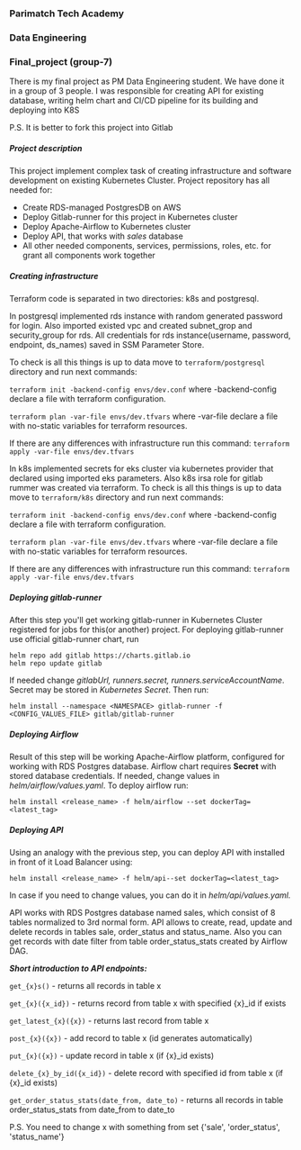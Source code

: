 ### Parimatch Tech Academy
### Data Engineering
### Final_project (group-7)
There is my final project as PM Data Engineering student. We have done it in a group of 3 people. I was responsible for creating API for existing database, writing helm chart and CI/CD pipeline for its building and deploying into K8S

P.S. It is better to fork this project into Gitlab
##### Project description
This project implement complex task of creating infrastructure and software development on existing Kubernetes Cluster.
Project repository has all needed for:
- Create RDS-managed PostgresDB on AWS
- Deploy Gitlab-runner for this project in Kubernetes cluster
- Deploy Apache-Airflow to Kubernetes cluster
- Deploy API, that works with _sales_ database
- All other needed components, services, permissions, roles, etc. for grant all components work together

##### Creating infrastructure

Terraform code is separated in two directories: k8s and postgresql.

In postgresql implemented rds instance with random generated password for login. Also imported existed vpc and created subnet_grop and security_group for rds.
All credentials for rds instance(username, password, endpoint, ds_names) saved in SSM Parameter Store.

To check is all this things is up to data move to `terraform/postgresql` directory and run next commands:

`terraform init -backend-config envs/dev.conf` where -backend-config declare a file with terraform configuration.

`terraform plan -var-file envs/dev.tfvars` where -var-file declare a file with no-static variables for terraform resources.

If there are any differences with infrastructure run this command:
`terraform apply -var-file envs/dev.tfvars`



In k8s implemented secrets for eks cluster via kubernetes provider that declared using imported eks parameters.
Also k8s irsa role for gitlab rummer was created via terraform. 
To check is all this things is up to data move to `terraform/k8s` directory and run next commands:

`terraform init -backend-config envs/dev.conf` where -backend-config declare a file with terraform configuration.

`terraform plan -var-file envs/dev.tfvars` where -var-file declare a file with no-static variables for terraform resources.

If there are any differences with infrastructure run this command:
`terraform apply -var-file envs/dev.tfvars`

##### Deploying gitlab-runner
After this step you'll get working gitlab-runner in Kubernetes Cluster registered for jobs for this(or another) project.
For deploying gitlab-runner use official gitlab-runner chart, run
```commandline
helm repo add gitlab https://charts.gitlab.io
helm repo update gitlab
```
If needed change _gitlabUrl, runners.secret, runners.serviceAccountName_. Secret may be stored in _Kubernetes Secret_. Then run:
```commandline
helm install --namespace <NAMESPACE> gitlab-runner -f <CONFIG_VALUES_FILE> gitlab/gitlab-runner
```
##### Deploying Airflow
Result of this step will be working Apache-Airflow platform, configured for working with RDS Postgres database.
Airflow chart requires **Secret** with stored database credentials.
If needed, change values in _helm/airflow/values.yaml_.
To deploy airflow run:
```commandline
helm install <release_name> -f helm/airflow --set dockerTag=<latest_tag> 
```
##### Deploying API
Using an analogy with the previous step, you can deploy API with installed in front of it Load Balancer using:
    
    helm install <release_name> -f helm/api--set dockerTag=<latest_tag> 

In case if you need to change values, you can do it in *helm/api/values.yaml.*

API works with RDS Postgres database named sales, which consist of 8 tables normalized to 3rd normal form. API allows to create, read, update and delete records in tables sale, order_status and status_name. Also you can get records with date filter from table order_status_stats created by Airflow DAG.

***Short introduction to API endpoints:***


`get_{x}s()` - returns all records in table x

`get_{x}({x_id})` - returns record from table x with specified {x}_id if exists

`get_latest_{x}({x})` - returns last record from table x

`post_{x}({x})` - add record to table x (id generates automatically)

`put_{x}({x})` - update record in table x (if {x}_id exists)

`delete_{x}_by_id({x_id})` - delete record with specified id from table x (if {x}_id exists)

`get_order_status_stats(date_from, date_to)` - returns all records in table 
order_status_stats from date_from to date_to 

P.S. You need to change x with something from set {'sale', 'order_status', 'status_name'}
